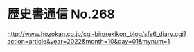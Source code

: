 # 歴史書通信 No.268
http://www.hozokan.co.jp/cgi-bin/rekikon_blog/sfs6_diary.cgi?action=article&year=2022&month=10&day=01&mynum=1
